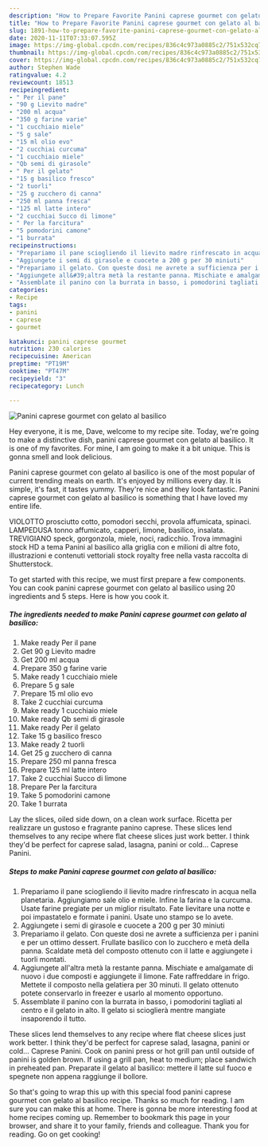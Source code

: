 ```yaml
---
description: "How to Prepare Favorite Panini caprese gourmet con gelato al basilico"
title: "How to Prepare Favorite Panini caprese gourmet con gelato al basilico"
slug: 1891-how-to-prepare-favorite-panini-caprese-gourmet-con-gelato-al-basilico
date: 2020-11-11T07:33:07.595Z
image: https://img-global.cpcdn.com/recipes/836c4c973a0885c2/751x532cq70/panini-caprese-gourmet-con-gelato-al-basilico-recipe-main-photo.jpg
thumbnail: https://img-global.cpcdn.com/recipes/836c4c973a0885c2/751x532cq70/panini-caprese-gourmet-con-gelato-al-basilico-recipe-main-photo.jpg
cover: https://img-global.cpcdn.com/recipes/836c4c973a0885c2/751x532cq70/panini-caprese-gourmet-con-gelato-al-basilico-recipe-main-photo.jpg
author: Stephen Wade
ratingvalue: 4.2
reviewcount: 18513
recipeingredient:
- " Per il pane"
- "90 g Lievito madre"
- "200 ml acqua"
- "350 g farine varie"
- "1 cucchiaio miele"
- "5 g sale"
- "15 ml olio evo"
- "2 cucchiai curcuma"
- "1 cucchiaio miele"
- "Qb semi di girasole"
- " Per il gelato"
- "15 g basilico fresco"
- "2 tuorli"
- "25 g zucchero di canna"
- "250 ml panna fresca"
- "125 ml latte intero"
- "2 cucchiai Succo di limone"
- " Per la farcitura"
- "5 pomodorini camone"
- "1 burrata"
recipeinstructions:
- "Prepariamo il pane sciogliendo il lievito madre rinfrescato in acqua nella planetaria. Aggiungiamo sale olio e miele. Infine la farina e la curcuma. Usate farine pregiate per un miglior risultato. Fate lievitare una notte e poi impastatelo e formate i panini. Usate uno stampo se lo avete."
- "Aggiungete i semi di girasole e cuocete a 200 g per 30 miniuti"
- "Prepariamo il gelato. Con queste dosi ne avrete a sufficienza per i panini e per un ottimo dessert. Frullate basilico con lo zucchero e metà della panna. Scaldate metà del composto ottenuto con il latte e aggiungete i tuorli montati."
- "Aggiungete all&#39;altra metà la restante panna. Mischiate e amalgamate di nuovo i due composti e aggiungete il limone. Fate raffreddare in frigo. Mettete il composto nella gelatiera per 30 minuti. Il gelato ottenuto potete conservarlo in freezer e usarlo al momento opportuno."
- "Assemblate il panino con la burrata in basso, i pomodorini tagliati al centro e il gelato in alto. Il gelato si scioglierà mentre mangiate insaporendo il tutto."
categories:
- Recipe
tags:
- panini
- caprese
- gourmet

katakunci: panini caprese gourmet 
nutrition: 230 calories
recipecuisine: American
preptime: "PT19M"
cooktime: "PT47M"
recipeyield: "3"
recipecategory: Lunch

---
```



![Panini caprese gourmet con gelato al basilico](https://img-global.cpcdn.com/recipes/836c4c973a0885c2/751x532cq70/panini-caprese-gourmet-con-gelato-al-basilico-recipe-main-photo.jpg)

Hey everyone, it is me, Dave, welcome to my recipe site. Today, we're going to make a distinctive dish, panini caprese gourmet con gelato al basilico. It is one of my favorites. For mine, I am going to make it a bit unique. This is gonna smell and look delicious.

Panini caprese gourmet con gelato al basilico is one of the most popular of current trending meals on earth. It's enjoyed by millions every day. It is simple, it's fast, it tastes yummy. They're nice and they look fantastic. Panini caprese gourmet con gelato al basilico is something that I have loved my entire life.

VIOLOTTO prosciutto cotto, pomodori secchi, provola affumicata, spinaci. LAMPEDUSA tonno affumicato, capperi, limone, basilico, insalata. TREVIGIANO speck, gorgonzola, miele, noci, radicchio. Trova immagini stock HD a tema Panini al basilico alla griglia con e milioni di altre foto, illustrazioni e contenuti vettoriali stock royalty free nella vasta raccolta di Shutterstock.


To get started with this recipe, we must first prepare a few components. You can cook panini caprese gourmet con gelato al basilico using 20 ingredients and 5 steps. Here is how you cook it.

<!--inarticleads1-->

##### The ingredients needed to make Panini caprese gourmet con gelato al basilico:

1. Make ready  Per il pane
1. Get 90 g Lievito madre
1. Get 200 ml acqua
1. Prepare 350 g farine varie
1. Make ready 1 cucchiaio miele
1. Prepare 5 g sale
1. Prepare 15 ml olio evo
1. Take 2 cucchiai curcuma
1. Make ready 1 cucchiaio miele
1. Make ready Qb semi di girasole
1. Make ready  Per il gelato
1. Take 15 g basilico fresco
1. Make ready 2 tuorli
1. Get 25 g zucchero di canna
1. Prepare 250 ml panna fresca
1. Prepare 125 ml latte intero
1. Take 2 cucchiai Succo di limone
1. Prepare  Per la farcitura
1. Take 5 pomodorini camone
1. Take 1 burrata


Lay the slices, oiled side down, on a clean work surface. Ricetta per realizzare un gustoso e fragrante panino caprese. These slices lend themselves to any recipe where flat cheese slices just work better. I think they&#39;d be perfect for caprese salad, lasagna, panini or cold… Caprese Panini. 

<!--inarticleads2-->

##### Steps to make Panini caprese gourmet con gelato al basilico:

1. Prepariamo il pane sciogliendo il lievito madre rinfrescato in acqua nella planetaria. Aggiungiamo sale olio e miele. Infine la farina e la curcuma. Usate farine pregiate per un miglior risultato. Fate lievitare una notte e poi impastatelo e formate i panini. Usate uno stampo se lo avete.
1. Aggiungete i semi di girasole e cuocete a 200 g per 30 miniuti
1. Prepariamo il gelato. Con queste dosi ne avrete a sufficienza per i panini e per un ottimo dessert. Frullate basilico con lo zucchero e metà della panna. Scaldate metà del composto ottenuto con il latte e aggiungete i tuorli montati.
1. Aggiungete all&#39;altra metà la restante panna. Mischiate e amalgamate di nuovo i due composti e aggiungete il limone. Fate raffreddare in frigo. Mettete il composto nella gelatiera per 30 minuti. Il gelato ottenuto potete conservarlo in freezer e usarlo al momento opportuno.
1. Assemblate il panino con la burrata in basso, i pomodorini tagliati al centro e il gelato in alto. Il gelato si scioglierà mentre mangiate insaporendo il tutto.


These slices lend themselves to any recipe where flat cheese slices just work better. I think they&#39;d be perfect for caprese salad, lasagna, panini or cold… Caprese Panini. Cook on panini press or hot grill pan until outside of panini is golden brown. If using a grill pan, heat to medium; place sandwich in preheated pan. Preparate il gelato al basilico: mettere il latte sul fuoco e spegnete non appena raggiunge il bollore. 

So that's going to wrap this up with this special food panini caprese gourmet con gelato al basilico recipe. Thanks so much for reading. I am sure you can make this at home. There is gonna be more interesting food at home recipes coming up. Remember to bookmark this page in your browser, and share it to your family, friends and colleague. Thank you for reading. Go on get cooking!
